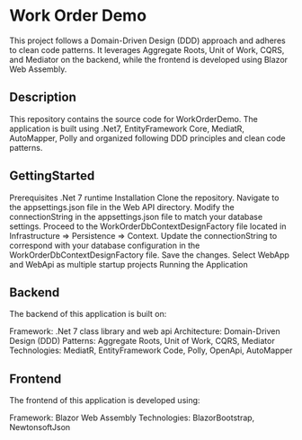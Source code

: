 # Work Order Demo
This project follows a Domain-Driven Design (DDD) approach and adheres to clean code patterns. It leverages Aggregate Roots, Unit of Work, CQRS, and Mediator on the backend, while the frontend is developed using Blazor Web Assembly.

## Description

This repository contains the source code for WorkOrderDemo. The application is built using .Net7, EntityFramework Core, MediatR, AutoMapper, Polly and organized following DDD principles and clean code patterns.

## GettingStarted
Prerequisites
.Net 7 runtime
Installation
Clone the repository.
Navigate to the appsettings.json file in the Web API directory.
Modify the connectionString in the appsettings.json file to match your database settings.
Proceed to the WorkOrderDbContextDesignFactory file located in Infrastructure => Persistence => Context.
Update the connectionString to correspond with your database configuration in the WorkOrderDbContextDesignFactory file.
Save the changes.
Select WebApp and WebApi as multiple startup projects
Running the Application

## Backend
The backend of this application is built on:

Framework: .Net 7 class library and web api
Architecture: Domain-Driven Design (DDD)
Patterns: Aggregate Roots, Unit of Work, CQRS, Mediator
Technologies: MediatR, EntityFramework Code, Polly, OpenApi, AutoMapper

## Frontend
The frontend of this application is developed using:

Framework: Blazor Web Assembly
Technologies: BlazorBootstrap, NewtonsoftJson 
